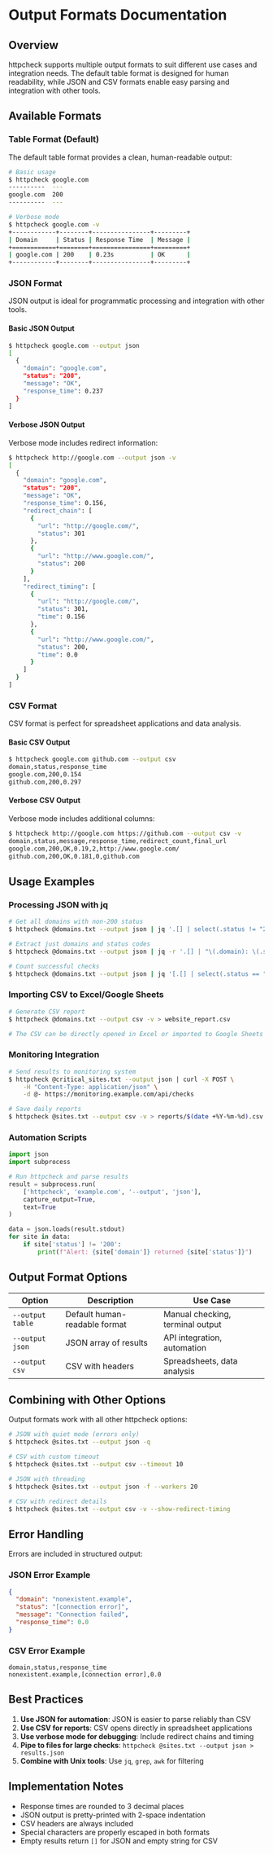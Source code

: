 # Output Formats Documentation

## Overview

httpcheck supports multiple output formats to suit different use cases and integration needs. The default table format is designed for human readability, while JSON and CSV formats enable easy parsing and integration with other tools.

## Available Formats

### Table Format (Default)

The default table format provides a clean, human-readable output:

```bash
# Basic usage
$ httpcheck google.com
----------  ---
google.com  200
----------  ---

# Verbose mode
$ httpcheck google.com -v
+------------+--------+----------------+---------+
| Domain     | Status | Response Time  | Message |
+============+========+================+=========+
| google.com | 200    | 0.23s          | OK      |
+------------+--------+----------------+---------+
```

### JSON Format

JSON output is ideal for programmatic processing and integration with other tools.

#### Basic JSON Output

```bash
$ httpcheck google.com --output json
[
  {
    "domain": "google.com",
    "status": "200",
    "message": "OK",
    "response_time": 0.237
  }
]
```

#### Verbose JSON Output

Verbose mode includes redirect information:

```bash
$ httpcheck http://google.com --output json -v
[
  {
    "domain": "google.com",
    "status": "200",
    "message": "OK",
    "response_time": 0.156,
    "redirect_chain": [
      {
        "url": "http://google.com/",
        "status": 301
      },
      {
        "url": "http://www.google.com/",
        "status": 200
      }
    ],
    "redirect_timing": [
      {
        "url": "http://google.com/",
        "status": 301,
        "time": 0.156
      },
      {
        "url": "http://www.google.com/",
        "status": 200,
        "time": 0.0
      }
    ]
  }
]
```

### CSV Format

CSV format is perfect for spreadsheet applications and data analysis.

#### Basic CSV Output

```bash
$ httpcheck google.com github.com --output csv
domain,status,response_time
google.com,200,0.154
github.com,200,0.297
```

#### Verbose CSV Output

Verbose mode includes additional columns:

```bash
$ httpcheck http://google.com https://github.com --output csv -v
domain,status,message,response_time,redirect_count,final_url
google.com,200,OK,0.19,2,http://www.google.com/
github.com,200,OK,0.181,0,github.com
```

## Usage Examples

### Processing JSON with jq

```bash
# Get all domains with non-200 status
$ httpcheck @domains.txt --output json | jq '.[] | select(.status != "200")'

# Extract just domains and status codes
$ httpcheck @domains.txt --output json | jq -r '.[] | "\(.domain): \(.status)"'

# Count successful checks
$ httpcheck @domains.txt --output json | jq '[.[] | select(.status == "200")] | length'
```

### Importing CSV to Excel/Google Sheets

```bash
# Generate CSV report
$ httpcheck @domains.txt --output csv -v > website_report.csv

# The CSV can be directly opened in Excel or imported to Google Sheets
```

### Monitoring Integration

```bash
# Send results to monitoring system
$ httpcheck @critical_sites.txt --output json | curl -X POST \
    -H "Content-Type: application/json" \
    -d @- https://monitoring.example.com/api/checks

# Save daily reports
$ httpcheck @sites.txt --output csv -v > reports/$(date +%Y-%m-%d).csv
```

### Automation Scripts

```python
import json
import subprocess

# Run httpcheck and parse results
result = subprocess.run(
    ['httpcheck', 'example.com', '--output', 'json'],
    capture_output=True,
    text=True
)

data = json.loads(result.stdout)
for site in data:
    if site['status'] != '200':
        print(f"Alert: {site['domain']} returned {site['status']}")
```

## Output Format Options

| Option | Description | Use Case |
|--------|-------------|----------|
| `--output table` | Default human-readable format | Manual checking, terminal output |
| `--output json` | JSON array of results | API integration, automation |
| `--output csv` | CSV with headers | Spreadsheets, data analysis |

## Combining with Other Options

Output formats work with all other httpcheck options:

```bash
# JSON with quiet mode (errors only)
$ httpcheck @sites.txt --output json -q

# CSV with custom timeout
$ httpcheck @sites.txt --output csv --timeout 10

# JSON with threading
$ httpcheck @sites.txt --output json -f --workers 20

# CSV with redirect details
$ httpcheck @sites.txt --output csv -v --show-redirect-timing
```

## Error Handling

Errors are included in structured output:

### JSON Error Example
```json
{
  "domain": "nonexistent.example",
  "status": "[connection error]",
  "message": "Connection failed",
  "response_time": 0.0
}
```

### CSV Error Example
```csv
domain,status,response_time
nonexistent.example,[connection error],0.0
```

## Best Practices

1. **Use JSON for automation**: JSON is easier to parse reliably than CSV
2. **Use CSV for reports**: CSV opens directly in spreadsheet applications
3. **Use verbose mode for debugging**: Include redirect chains and timing
4. **Pipe to files for large checks**: `httpcheck @sites.txt --output json > results.json`
5. **Combine with Unix tools**: Use `jq`, `grep`, `awk` for filtering

## Implementation Notes

- Response times are rounded to 3 decimal places
- JSON output is pretty-printed with 2-space indentation
- CSV headers are always included
- Special characters are properly escaped in both formats
- Empty results return `[]` for JSON and empty string for CSV
